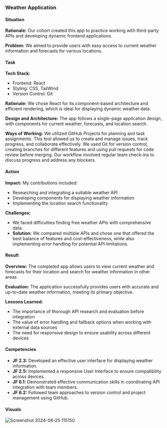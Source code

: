 
### Weather Application

#### Situation
**Rationale:** Our cohort created this app to practice working with third-party APIs and developing dynamic frontend applications.

**Problem:** We aimed to provide users with easy access to current weather information and forecasts for various locations.

#### Task
**Tech Stack:**
- Frontend: React
- Styling: CSS, TailWind
- Version Control: Git

**Rationale:** We chose React for its component-based architecture and efficient rendering, which is ideal for displaying dynamic weather data.

**Design and Architecture:** The app follows a single-page application design, with components for current weather, forecasts, and location search.

**Ways of Working:** We utilized GitHub Projects for planning and task assignments. This tool allowed us to create and manage issues, track progress, and collaborate effectively. We used Git for version control, creating branches for different features and using pull requests for code review before merging. Our workflow involved regular team check-ins to discuss progress and address any blockers.

#### Action
**Impact:** My contributions included:
- Researching and integrating a suitable weather API
- Developing components for displaying weather information
- Implementing the location search functionality

**Challenges:**
- We faced difficulties finding free weather APIs with comprehensive data.
- **Solution:** We compared multiple APIs and chose one that offered the best balance of features and cost-effectiveness, while also implementing error handling for potential API limitations.

#### Result
**Overview:** The completed app allows users to view current weather and forecasts for their location and search for weather information in other areas.

**Evaluation:** The application successfully provides users with accurate and up-to-date weather information, meeting its primary objective.

**Lessons Learned:**
- The importance of thorough API research and evaluation before integration
- The value of error handling and fallback options when working with external data sources
- The need for responsive design to ensure usability across different devices

#### Competencies
- **JF 2.3:** Developed an effective user interface for displaying weather information.
- **JF 2.5:** Implemented a responsive User Interface to ensure compatibility across devices.
- **JF 6.1:** Demonstrated effective communication skills in coordinating API integration with team members.
- **JF 6.2:** Followed team approaches to version control and project management using GitHub.

#### Visuals
![Screenshot 2024-06-25 115150](https://github.com/Jsagwa8781/Multiverse_Final_Portfolio/assets/105121061/5d8b56e4-8fff-402e-90ab-ee5695481386)



